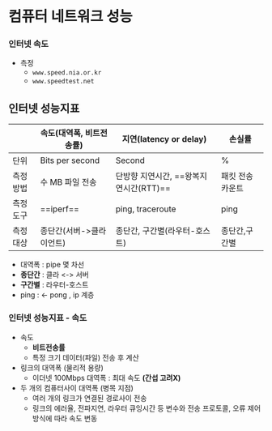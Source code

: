 # 컴퓨터 네트워크 성능
### 인터넷 속도
- 측정
	- `www.speed.nia.or.kr`
	- `www.speedtest.net`

## 인터넷 성능지표
| |속도(대역폭, 비트전송률)|지연(latency or delay)|손실률|
|---|---|---|---|
|단위|Bits per second|Second|%|
|측정방법|수 MB 파일 전송|단방향 지연시간, ==왕복지연시간(RTT)==|패킷 전송 카운트|
|측정도구|==iperf==|ping, traceroute|ping|
|측정대상|종단간(서버->클라이언트)|종단간, 구간별(라우터-호스트)|종단간,구간별|
- 대역폭 : pipe 몇 차선
- **종단간** : 클라 <-> 서버
- **구간별** : 라우터-호스트
- ping : <- pong , ip 계층

### 인터넷 성능지표 - 속도
- 속도
	- **비트전송률**
	- 특정 크기 데이터(파일) 전송 후 계산
- 링크의 대역폭 (물리적 용량)
	- 이더넷 100Mbps 대역폭 : 최대 속도 **(간섭 고려X)**
- 두 개의 컴퓨터사이 대역폭 (병목 지점)
	- 여러 개의 링크가 연결된 경로사이 전송
	- 링크의 에러율, 전파지연, 라우터 큐잉시간 등 변수와 전송 프로토콜, 오류 제어 방식에 따라 속도 변동

